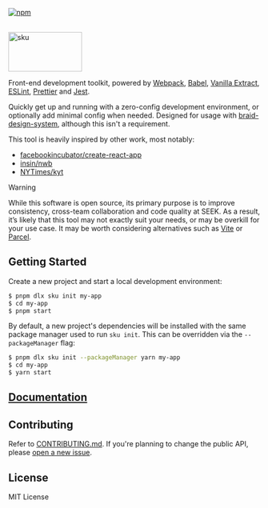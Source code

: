 [![npm](https://img.shields.io/npm/v/sku.svg?style=flat-square)](https://www.npmjs.com/package/sku)

<br />
<img src="https://github.com/seek-oss/sku/raw/master/docs/logo/logo.png?raw=true" alt="sku" title="sku" width="147" height="79" />
<br />

Front-end development toolkit, powered by [Webpack](https://webpack.js.org/), [Babel](https://babeljs.io/), [Vanilla Extract](https://vanilla-extract.style/), [ESLint](http://eslint.org/), [Prettier](https://prettier.io/) and [Jest](https://facebook.github.io/jest/).

Quickly get up and running with a zero-config development environment, or optionally add minimal config when needed.
Designed for usage with [braid-design-system](https://github.com/seek-oss/braid-design-system), although this isn't a requirement.

This tool is heavily inspired by other work, most notably:

- [facebookincubator/create-react-app](https://github.com/facebookincubator/create-react-app)
- [insin/nwb](https://github.com/insin/nwb)
- [NYTimes/kyt](https://github.com/NYTimes/kyt)

> [!WARNING]
> While this software is open source, its primary purpose is to improve consistency, cross-team collaboration and code quality at SEEK.
> As a result, it’s likely that this tool may not exactly suit your needs, or may be overkill for your use case.
> It may be worth considering alternatives such as [Vite] or [Parcel].

[Vite]: https://vitejs.dev/
[Parcel]: https://parceljs.org/

## Getting Started

Create a new project and start a local development environment:

```sh
$ pnpm dlx sku init my-app
$ cd my-app
$ pnpm start
```

By default, a new project's dependencies will be installed with the same package manager used to run `sku init`.
This can be overridden via the `--packageManager` flag:

```sh
$ pnpm dlx sku init --packageManager yarn my-app
$ cd my-app
$ yarn start
```

## [Documentation](https://seek-oss.github.io/sku)

## Contributing

Refer to [CONTRIBUTING.md](/CONTRIBUTING.md).
If you're planning to change the public API, please [open a new issue](https://github.com/seek-oss/sku/issues/new).

## License

MIT License
